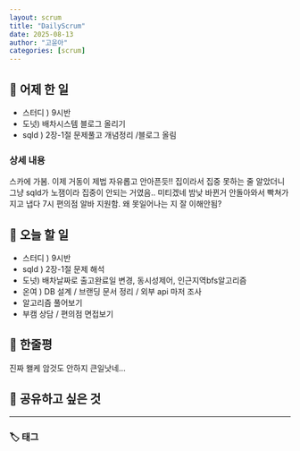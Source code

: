 ```yaml
---
layout: scrum
title: "DailyScrum"
date: 2025-08-13
author: "고윤아"
categories: [scrum]
---
```


## 📝 어제 한 일

- 스터디 ) 9시반
- 도넛) 배차시스템 블로그 올리기
- sqld ) 2장-1절 문제풀고 개념정리 /블로그 올림 

### 상세 내용

스카에 가봄. 이제 거동이 제법 자유롭고 안아픈듯!! 집이라서 집중 못하는 줄 알았더니 그냥 sqld가 노잼이라 집중이 안되는 거였음.. 미티겠네
밤낮 바뀐거 안돌아와서 빡쳐가지고 냅다 7시 편의점 알바 지원함. 왜 못일어나는 지 잘 이해안됨?


## 🎯 오늘 할 일

- 스터디 ) 9시반
- sqld ) 2장-1절 문제 해석 
- 도넛) 배차날짜로 출고완료일 변경, 동시성제어, 인근지역bfs알고리즘
- 온여 ) DB 설계 / 브랜딩 문서 정리 / 외부 api 마저 조사 
- 알고리즘 풀어보기
- 부캠 상담 / 편의점 면접보기 

## 💭 한줄평

진짜 왤케 암것도 안하지 큰일낫네... 

## 🔗 공유하고 싶은 것


---

### 🏷️ 태그
